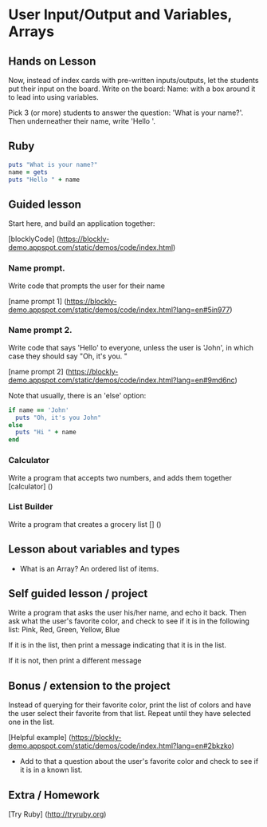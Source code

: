 # User Input/Output and Variables, Arrays

## Hands on Lesson

Now, instead of index cards with pre-written inputs/outputs, let the students put their input on the board. 
Write on the board: Name: with a box around it to lead into using variables. 

Pick 3 (or more) students to answer the question: 'What is your name?'. Then underneather their name, 
write 'Hello <name>'. 

## Ruby 

```ruby
puts "What is your name?"
name = gets
puts "Hello " + name
```

## Guided lesson

Start here, and build an application together:

[blocklyCode] (https://blockly-demo.appspot.com/static/demos/code/index.html)

### Name prompt. 
Write code that prompts the user for their name

[name prompt 1] (https://blockly-demo.appspot.com/static/demos/code/index.html?lang=en#5in977)

### Name prompt 2. 
Write code that says 'Hello' to everyone, unless the user
is 'John', in which case they should say "Oh, it's you. "

[name prompt 2] (https://blockly-demo.appspot.com/static/demos/code/index.html?lang=en#9md6nc)

Note that usually, there is an 'else' option:

```ruby
if name == 'John'
  puts "Oh, it's you John"
else
  puts "Hi " + name
end
```

### Calculator
Write a program that accepts two numbers, and adds them together
[calculator] ()

### List Builder
Write a program that creates a grocery list
[] ()

## Lesson about variables and types

*  What is an Array?  An ordered list of items. 

## Self guided lesson / project
Write a program that asks the user his/her name, and echo it back. Then ask what the user's
favorite color, and check to see if it is in the following list:
Pink, Red, Green, Yellow, Blue

If it is in the list, then print a message indicating that it is in the list. 

If it is not, then print a different message

## Bonus / extension to the project
Instead of querying for their favorite color, print the list of colors and have
the user select their favorite from that list.  Repeat until they have selected
one in the list. 

[Helpful example] (https://blockly-demo.appspot.com/static/demos/code/index.html?lang=en#2bkzko)

* Add to that a question about the user's favorite color and check to see if it is in a known list. 

## Extra / Homework
[Try Ruby] (http://tryruby.org)